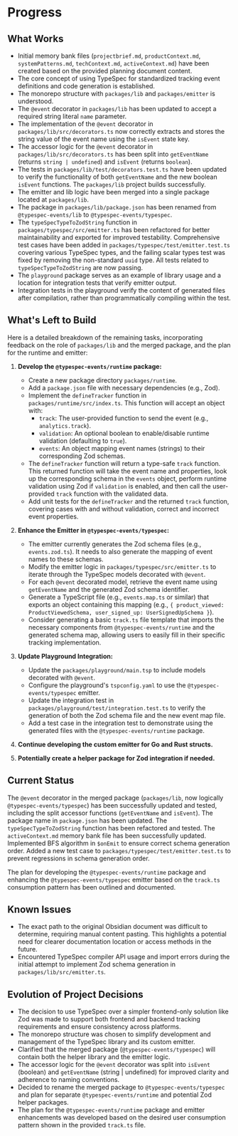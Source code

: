 # Progress

## What Works

- Initial memory bank files (`projectbrief.md`, `productContext.md`, `systemPatterns.md`, `techContext.md`, `activeContext.md`) have been created based on the provided planning document content.
- The core concept of using TypeSpec for standardized tracking event definitions and code generation is established.
- The monorepo structure with `packages/lib` and `packages/emitter` is understood.
- The `@event` decorator in `packages/lib` has been updated to accept a required string literal `name` parameter.
- The implementation of the `@event` decorator in `packages/lib/src/decorators.ts` now correctly extracts and stores the string value of the event name using the `isEvent` state key.
- The accessor logic for the `@event` decorator in `packages/lib/src/decorators.ts` has been split into `getEventName` (returns `string | undefined`) and `isEvent` (returns `boolean`).
- The tests in `packages/lib/test/decorators.test.ts` have been updated to verify the functionality of both `getEventName` and the new boolean `isEvent` functions. The `packages/lib` project builds successfully.
- The emitter and lib logic have been merged into a single package located at `packages/lib`.
- The package in `packages/lib/package.json` has been renamed from `@typespec-events/lib` to `@typespec-events/typespec`.
- The `typeSpecTypeToZodString` function in `packages/typespec/src/emitter.ts` has been refactored for better maintainability and exported for improved testability. Comprehensive test cases have been added in `packages/typespec/test/emitter.test.ts` covering various TypeSpec types, and the failing scalar types test was fixed by removing the non-standard `uuid` type. All tests related to `typeSpecTypeToZodString` are now passing.
- The `playground` package serves as an example of library usage and a location for integration tests that verify emitter output.
- Integration tests in the playground verify the content of generated files after compilation, rather than programmatically compiling within the test.

## What's Left to Build

Here is a detailed breakdown of the remaining tasks, incorporating feedback on the role of `packages/lib` and the merged package, and the plan for the runtime and emitter:

1.  **Develop the `@typespec-events/runtime` package:**
    *   Create a new package directory `packages/runtime`.
    *   Add a `package.json` file with necessary dependencies (e.g., Zod).
    *   Implement the `defineTracker` function in `packages/runtime/src/index.ts`. This function will accept an object with:
        *   `track`: The user-provided function to send the event (e.g., `analytics.track`).
        *   `validation`: An optional boolean to enable/disable runtime validation (defaulting to `true`).
        *   `events`: An object mapping event names (strings) to their corresponding Zod schemas.
    *   The `defineTracker` function will return a type-safe `track` function. This returned function will take the event name and properties, look up the corresponding schema in the `events` object, perform runtime validation using Zod if `validation` is enabled, and then call the user-provided `track` function with the validated data.
    *   Add unit tests for the `defineTracker` and the returned `track` function, covering cases with and without validation, correct and incorrect event properties.

2.  **Enhance the Emitter in `@typespec-events/typespec`:**
    *   The emitter currently generates the Zod schema files (e.g., `events.zod.ts`). It needs to also generate the mapping of event names to these schemas.
    *   Modify the emitter logic in `packages/typespec/src/emitter.ts` to iterate through the TypeSpec models decorated with `@event`.
    *   For each `@event` decorated model, retrieve the event name using `getEventName` and the generated Zod schema identifier.
    *   Generate a TypeScript file (e.g., `events.map.ts` or similar) that exports an object containing this mapping (e.g., `{ product_viewed: ProductViewedSchema, user_signed_up: UserSignedUpSchema }`).
    *   Consider generating a basic `track.ts` file template that imports the necessary components from `@typespec-events/runtime` and the generated schema map, allowing users to easily fill in their specific tracking implementation.

3.  **Update Playground Integration:**
    *   Update the `packages/playground/main.tsp` to include models decorated with `@event`.
    *   Configure the playground's `tspconfig.yaml` to use the `@typespec-events/typespec` emitter.
    *   Update the integration test in `packages/playground/test/integration.test.ts` to verify the generation of both the Zod schema file and the new event map file.
    *   Add a test case in the integration test to demonstrate using the generated files with the `@typespec-events/runtime` package.

4.  **Continue developing the custom emitter for Go and Rust structs.**

5.  **Potentially create a helper package for Zod integration if needed.**

## Current Status

The `@event` decorator in the merged package (`packages/lib`, now logically `@typespec-events/typespec`) has been successfully updated and tested, including the split accessor functions (`getEventName` and `isEvent`). The package name in `package.json` has been updated. The `typeSpecTypeToZodString` function has been refactored and tested. The `activeContext.md` memory bank file has been successfully updated.
Implemented BFS algorithm in `$onEmit` to ensure correct schema generation order.
Added a new test case to `packages/typespec/test/emitter.test.ts` to prevent regressions in schema generation order.

The plan for developing the `@typespec-events/runtime` package and enhancing the `@typespec-events/typespec` emitter based on the `track.ts` consumption pattern has been outlined and documented.

## Known Issues

- The exact path to the original Obsidian document was difficult to determine, requiring manual content pasting. This highlights a potential need for clearer documentation location or access methods in the future.
- Encountered TypeSpec compiler API usage and import errors during the initial attempt to implement Zod schema generation in `packages/lib/src/emitter.ts`.

## Evolution of Project Decisions

- The decision to use TypeSpec over a simpler frontend-only solution like Zod was made to support both frontend and backend tracking requirements and ensure consistency across platforms.
- The monorepo structure was chosen to simplify development and management of the TypeSpec library and its custom emitter.
- Clarified that the merged package (`@typespec-events/typespec`) will contain both the helper library and the emitter logic.
- The accessor logic for the `@event` decorator was split into `isEvent` (boolean) and `getEventName` (string | undefined) for improved clarity and adherence to naming conventions.
- Decided to rename the merged package to `@typespec-events/typespec` and plan for separate `@typespec-events/runtime` and potential Zod helper packages.
- The plan for the `@typespec-events/runtime` package and emitter enhancements was developed based on the desired user consumption pattern shown in the provided `track.ts` file.
